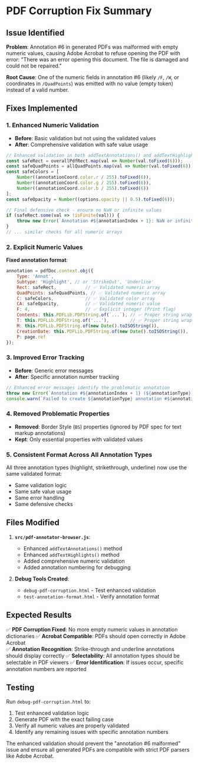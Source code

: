 # PDF Corruption Fix Summary

## Issue Identified
**Problem**: Annotation #6 in generated PDFs was malformed with empty numeric values, causing Adobe Acrobat to refuse opening the PDF with error: "There was an error opening this document. The file is damaged and could not be repaired."

**Root Cause**: One of the numeric fields in annotation #6 (likely `/F`, `/W`, or coordinates in `/QuadPoints`) was emitted with no value (empty token) instead of a valid number.

## Fixes Implemented

### 1. Enhanced Numeric Validation
- **Before**: Basic validation but not using the validated values
- **After**: Comprehensive validation with safe value usage

```javascript
// Enhanced validation in both addTextAnnotations() and addTextHighlights()
const safeRect = overallPdfRect.map(val => Number(val.toFixed(6)));
const safeQuadPoints = allQuadPoints.map(val => Number(val.toFixed(6)));
const safeColors = [
    Number((annotationCoord.color.r / 255).toFixed(6)),
    Number((annotationCoord.color.g / 255).toFixed(6)),
    Number((annotationCoord.color.b / 255).toFixed(6))
];
const safeOpacity = Number((options.opacity || 0.5).toFixed(6));

// Final defensive check - ensure no NaN or infinite values
if (safeRect.some(val => !isFinite(val))) {
    throw new Error(`Annotation #${annotationIndex + 1}: NaN or infinite value in safeRect`);
}
// ... similar checks for all numeric arrays
```

### 2. Explicit Numeric Values
**Fixed annotation format**:
```javascript
annotation = pdfDoc.context.obj({
    Type: 'Annot',
    Subtype: 'Highlight', // or 'StrikeOut', 'Underline'
    Rect: safeRect,           // ✅ Validated numeric array
    QuadPoints: safeQuadPoints, // ✅ Validated numeric array  
    C: safeColors,            // ✅ Validated color array
    CA: safeOpacity,          // ✅ Validated numeric value
    F: 4,                     // ✅ Explicit integer (Print flag)
    Contents: this.PDFLib.PDFString.of(`...`), // ✅ Proper string wrapping
    T: this.PDFLib.PDFString.of('...'),        // ✅ Proper string wrapping
    M: this.PDFLib.PDFString.of(new Date().toISOString()),
    CreationDate: this.PDFLib.PDFString.of(new Date().toISOString()),
    P: page.ref
});
```

### 3. Improved Error Tracking
- **Before**: Generic error messages
- **After**: Specific annotation number tracking

```javascript
// Enhanced error messages identify the problematic annotation
throw new Error(`Annotation #${annotationIndex + 1} (${annotationType}): Invalid Rect values: [${overallPdfRect.join(', ')}]`);
console.warn(`Failed to create ${annotationType} annotation #${annotationIndex + 1} for "${annotationCoord.text}":`, error);
```

### 4. Removed Problematic Properties
- **Removed**: Border Style (`BS`) properties (ignored by PDF spec for text markup annotations)
- **Kept**: Only essential properties with validated values

### 5. Consistent Format Across All Annotation Types
All three annotation types (highlight, strikethrough, underline) now use the same validated format:
- Same validation logic
- Same safe value usage  
- Same error handling
- Same defensive checks

## Files Modified
1. **`src/pdf-annotator-browser.js`**:
   - Enhanced `addTextAnnotations()` method
   - Enhanced `addTextHighlights()` method  
   - Added comprehensive numeric validation
   - Added annotation numbering for debugging

2. **Debug Tools Created**:
   - `debug-pdf-corruption.html` - Test enhanced validation
   - `test-annotation-format.html` - Verify annotation format

## Expected Results
✅ **PDF Corruption Fixed**: No more empty numeric values in annotation dictionaries
✅ **Acrobat Compatible**: PDFs should open correctly in Adobe Acrobat  
✅ **Annotation Recognition**: Strike-through and underline annotations should display correctly
✅ **Selectability**: All annotation types should be selectable in PDF viewers
✅ **Error Identification**: If issues occur, specific annotation numbers are reported

## Testing
Run `debug-pdf-corruption.html` to:
1. Test enhanced validation logic
2. Generate PDF with the exact failing case
3. Verify all numeric values are properly validated
4. Identify any remaining issues with specific annotation numbers

The enhanced validation should prevent the "annotation #6 malformed" issue and ensure all generated PDFs are compatible with strict PDF parsers like Adobe Acrobat.